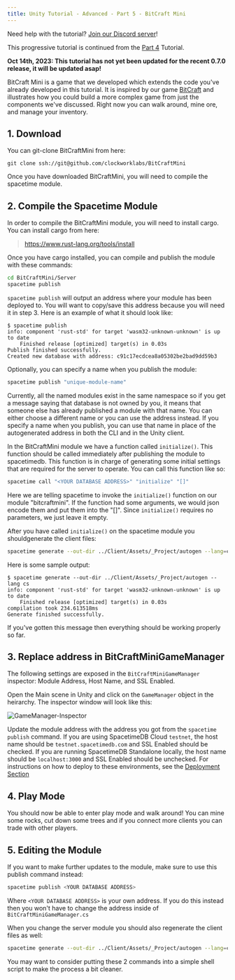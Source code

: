 ```yaml
---
title: Unity Tutorial - Advanced - Part 5 - BitCraft Mini
---
```


Need help with the tutorial? [Join our Discord server](https://discord.gg/spacetimedb)!

This progressive tutorial is continued from the [Part 4](/docs/unity/part-3) Tutorial.

**Oct 14th, 2023: This tutorial has not yet been updated for the recent 0.7.0 release, it will be updated asap!**

BitCraft Mini is a game that we developed which extends the code you've already developed in this tutorial. It is inspired by our game [BitCraft](https://bitcraftonline.com) and illustrates how you could build a more complex game from just the components we've discussed. Right now you can walk around, mine ore, and manage your inventory.

## 1. Download

You can git-clone BitCraftMini from here:

```plaintext
git clone ssh://git@github.com/clockworklabs/BitCraftMini
```

Once you have downloaded BitCraftMini, you will need to compile the spacetime module.

## 2. Compile the Spacetime Module

In order to compile the BitCraftMini module, you will need to install cargo. You can install cargo from here:

> https://www.rust-lang.org/tools/install

Once you have cargo installed, you can compile and publish the module with these commands:

```bash
cd BitCraftMini/Server
spacetime publish
```

`spacetime publish` will output an address where your module has been deployed to. You will want to copy/save this address because you will need it in step 3. Here is an example of what it should look like:

```plaintext
$ spacetime publish
info: component 'rust-std' for target 'wasm32-unknown-unknown' is up to date
    Finished release [optimized] target(s) in 0.03s
Publish finished successfully.
Created new database with address: c91c17ecdcea8a05302be2bad9dd59b3
```

Optionally, you can specify a name when you publish the module:

```bash
spacetime publish "unique-module-name"
```

Currently, all the named modules exist in the same namespace so if you get a message saying that database is not owned by you, it means that someone else has already published a module with that name. You can either choose a different name or you can use the address instead. If you specify a name when you publish, you can use that name in place of the autogenerated address in both the CLI and in the Unity client.

In the BitCraftMini module we have a function called `initialize()`. This function should be called immediately after publishing the module to spacetimedb. This function is in charge of generating some initial settings that are required for the server to operate. You can call this function like so:

```bash
spacetime call "<YOUR DATABASE ADDRESS>" "initialize" "[]"
```

Here we are telling spacetime to invoke the `initialize()` function on our module "bitcraftmini". If the function had some arguments, we would json encode them and put them into the "[]". Since `initialize()` requires no parameters, we just leave it empty.

After you have called `initialize()` on the spacetime module you shouldgenerate the client files:

```bash
spacetime generate --out-dir ../Client/Assets/_Project/autogen --lang=cs
```

Here is some sample output:

```plaintext
$ spacetime generate --out-dir ../Client/Assets/_Project/autogen --lang cs
info: component 'rust-std' for target 'wasm32-unknown-unknown' is up to date
    Finished release [optimized] target(s) in 0.03s
compilation took 234.613518ms
Generate finished successfully.
```

If you've gotten this message then everything should be working properly so far.

## 3. Replace address in BitCraftMiniGameManager

The following settings are exposed in the `BitCraftMiniGameManager` inspector: Module Address, Host Name, and SSL Enabled.

Open the Main scene in Unity and click on the `GameManager` object in the heirarchy. The inspector window will look like this:

![GameManager-Inspector](/images/unity-tutorial/GameManager-Inspector.JPG)

Update the module address with the address you got from the `spacetime publish` command. If you are using SpacetimeDB Cloud `testnet`, the host name should be `testnet.spacetimedb.com` and SSL Enabled should be checked. If you are running SpacetimeDB Standalone locally, the host name should be `localhost:3000` and SSL Enabled should be unchecked. For instructions on how to deploy to these environments, see the [Deployment Section](/docs/deploying/testnet)

## 4. Play Mode

You should now be able to enter play mode and walk around! You can mine some rocks, cut down some trees and if you connect more clients you can trade with other players.

## 5. Editing the Module

If you want to make further updates to the module, make sure to use this publish command instead:

```bash
spacetime publish <YOUR DATABASE ADDRESS>
```

Where `<YOUR DATABASE ADDRESS>` is your own address. If you do this instead then you won't have to change the address inside of `BitCraftMiniGameManager.cs`

When you change the server module you should also regenerate the client files as well:

```bash
spacetime generate --out-dir ../Client/Assets/_Project/autogen --lang=cs
```

You may want to consider putting these 2 commands into a simple shell script to make the process a bit cleaner.
